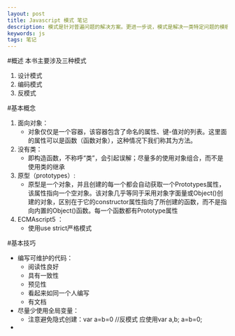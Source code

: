 ```yaml
---
layout: post
title: Javascript 模式 笔记
description: 模式是针对普遍问题的解决方案。更进一步说，模式是解决一类特定问题的模板
keywords: js 
tags: 笔记
---
```


#概述
本书主要涉及三种模式

   1. 设计模式
   2. 编码模式
   3. 反模式

#基本概念

   1. 面向对象：
      * 对象仅仅是一个容器，该容器包含了命名的属性、键-值对的列表。这里面的属性可以是函数（函数对象），这种情况下我们称其为方法。
   2. 没有类：
      * 即构造函数，不称呼“类”，会引起误解；尽量多的使用对象组合，而不是使用类的继承
   3. 原型（prototypes）:
      * 原型是一个对象，并且创建的每一个都会自动获取一个Prototypes属性，该属性指向一个空对象。该对象几乎等同于采用对象字面量或Object()创建的对象，区别在于它的constructor属性指向了所创建的函数，而不是指向内置的Object()函数。每一个函数都有Prototype属性
   4. ECMAscript5 ：
      * 使用use strict严格模式

#基本技巧

   * 编写可维护的代码：
      * 阅读性良好
      * 具有一致性
      * 预见性
      * 看起来如同一个人编写
      * 有文档
   * 尽量少使用全局变量：
      * 注意避免隐式创建：var a=b=0 //反模式
      应使用var a,b; a=b=0;
   * 




